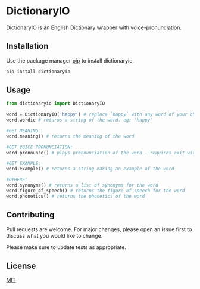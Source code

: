 # DictionaryIO

DictionaryIO is an English Dictionary wrapper with voice-pronunciation.
## Installation

Use the package manager [pip](https://pypi.org/project/dictionaryio/0.0.1/) to install dictionaryio.

```bash
pip install dictionaryio
```

## Usage

```python
from dictionaryio import DictionaryIO

word = DictionaryIO('happy') # replace `happy` with any word of your choice
word.wordie # returns a string of the word. eg: 'happy'

#GET MEANING:
word.meaning() # returns the meaning of the word

#GET VOICE PRONUNCIATION:
word.pronounce() # plays pronounciation of the word - requires exit with CTRL + C

#GET EXAMPLE:
word.example() # returns a string making an example of the word

#OTHERS:
word.synonyms() # returns a list of synonyms for the word
word.figure_of_speech() # returns the figure of speech for the word
word.phonetics() # returns the phonetics of the word
```

## Contributing
Pull requests are welcome. For major changes, please open an issue first to discuss what you would like to change.

Please make sure to update tests as appropriate.

## License
[MIT](https://github.com/luckyadogun/dictionaryIO/blob/master/LICENSE)
